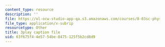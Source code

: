 ```yaml
---
content_type: resource
description: ''
file: https://ol-ocw-studio-app-qa.s3.amazonaws.com/courses/8-03sc-physics-iii-vibrations-and-waves-fall-2016/63f675f44e5754be8475125f5b2cd8d9_TjxR7lAwWhI.vtt
file_type: application/x-subrip
resourcetype: Other
title: 3play caption file
uid: 63f675f4-4e57-54be-8475-125f5b2cd8d9
---
```

